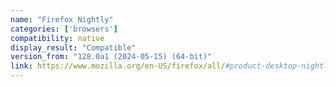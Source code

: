 ```yaml
---
name: "Firefox Nightly"
categories: ['browsers']
compatibility: native
display_result: "Compatible"
version_from: "128.0a1 (2024-05-15) (64-bit)"
link: https://www.mozilla.org/en-US/firefox/all/#product-desktop-nightly
---
```

